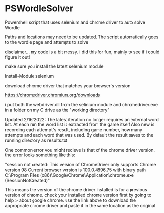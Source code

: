 # PSWordleSolver
Powershell script that uses selenium and chrome driver to auto solve Wordle

Paths and locations may need to be updated.  The script automatically goes to the wordle page and attempts to solve

disclaimer... my code is a bit messy.  i did this for fun, mainly to see if i could figure it out!

make sure you install the latest selenium module

Install-Module selenium

download chrome driver that matches your browser's version

https://chromedriver.chromium.org/downloads

i put both the webdriver.dll from the selinium module and chromedriver.exe in a folder on my C drive as the "working directory"

Updated 2/16/2022:
The latest iteration no longer requires an external word list.  At each run the word list is extracted from the game itself
Also new is recording each attempt's result, including game number, how many attempts and each word that was used.  By default the result saves to the running directory as results.txt

One common error you might recieve is that of the chrome driver version.  the error looks something like this:

"session not created: This version of ChromeDriver only
supports Chrome version 98
Current browser version is 100.0.4896.75 with binary path C:\Program Files (x86)\Google\Chrome\Application\chrome.exe 
(SessionNotCreated)"

This means the version of the chrome driver installed is for a previous version of chrome.  check your installed chrome version first by going to help > about google chrome.  use the link above to download the appropriate chrome driver and paste it in the same location as the original
